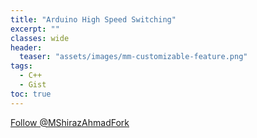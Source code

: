 ```yaml
---
title: "Arduino High Speed Switching"
excerpt: ""
classes: wide
header:
  teaser: "assets/images/mm-customizable-feature.png"
tags:
  - C++
  - Gist
toc: true
---
```

<a class="github-button" href="https://github.com/MShirazAhmad" aria-label="Follow @MShirazAhmad on GitHub">Follow @MShirazAhmad</a><a class="github-button" href="https://github.com/MShirazAhmad/Arduino-High-Speed-Switching/fork" data-icon="octicon-repo-forked" aria-label="Fork MShirazAhmad/Arduino-High-Speed-Switching on GitHub">Fork</a>


<script src="https://gist.github.com/MShirazAhmad/6841706abc1b6724795f00dbeec348b4.js"></script>
